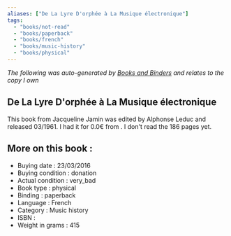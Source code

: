 ```yaml
---
aliases: ["De La Lyre D'orphée à La Musique électronique"] 
tags: 
  - "books/not-read" 
  - "books/paperback" 
  - "books/french"
  - "books/music-history"
  - "books/physical"
---
```


_The following was auto-generated by [Books and Binders](Books%20and%20Binders.md) and relates to the copy I own_
## De La Lyre D'orphée à La Musique électronique
This book from Jacqueline Jamin was edited by Alphonse Leduc and released 03/1961. I had it for 0.0€ from . I don't read the 186 pages yet.

## More on this book :
- Buying date : 23/03/2016
- Buying condition : donation
- Actual condition : very_bad
- Book type : physical
- Binding : paperback
- Language : French
- Category : Music history
- ISBN : 
- Weight in grams : 415
